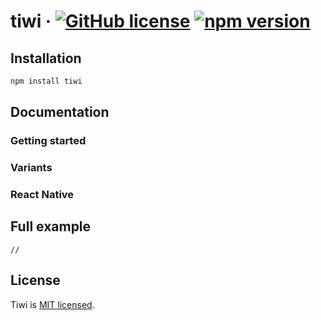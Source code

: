 # tiwi &middot; [![GitHub license](https://img.shields.io/badge/license-MIT-blue.svg)](https://github.com/baqhub/tiwi/blob/main/LICENSE) [![npm version](https://img.shields.io/npm/v/@baqhub/sdk.svg?color=)](https://www.npmjs.com/package/tiwi)



## Installation

```bash
npm install tiwi
```

## Documentation

### Getting started

### Variants

### React Native

## Full example

```tsx
//
```

## License

Tiwi is [MIT licensed](https://github.com/baqhub/tiwi/blob/main/LICENSE).

